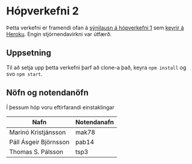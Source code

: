 # Hópverkefni 2

Þetta verkefni er framendi ofan á [sýnilausn á hópverkefni 1](https://github.com/vefforritun/vef2-2019-h1-synilausn) sem [keyrir á Heroku](https://vefforritun2-2019-h1-synilausn.herokuapp.com/). Engin stjórnendavirkni var útfærð.

## Uppsetning
Til að setja upp þetta verkefni þarf að clone-a það, keyra `npm install` og svo `npm start`.

## Nöfn og notendanöfn

Í þessum hóp voru eftirfarandi einstaklingar

| Nafn                  | Notendanafn |
| --------------------- | ----------- |
| Marinó Kristjánsson   | mak78       |
| Páll Ásgeir Björnsson | pab14       |
| Thomas S. Pálsson     | tsp3        |
